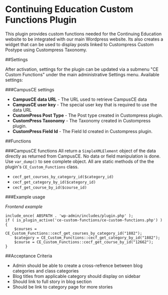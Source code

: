 # Continuing Education Custom Functions Plugin

This plugin provides custom functions needed for the Continuing Education website to be integrated with our main Wordpress website. Its also creates a widget that can be used to display posts linked to Custompress Custom Postype using Custompress Taxonomy.

##Settings

After activation, settings for the plugin can be updated via a submenu "CE Custom Functions" under the main administrative Settings menu. Available settings:

###CampusCE settings
- **CampusCE data URL** - The URL used to retrieve CampusCE data
- **CampusCE user key** - The special user key that is required to use the data URL
- **CustomPress Post Type** - The Post type created in Custompress plugin.
- **CustomPress Taxonomy** - The Taxonomy created in Custompress plugin.
- **CustomPress Field Id** - The Field Id created in Custompress plugin.

##Functions

###CampusCE functions
All return a `SimpleXMLElement` object of the data directly as returned from CampusCE. No data or field manipulation is done. Use `var_dump()` to see complete object. All are static methods of the the plugin's `CE_Custom_Functions` class.

- `cecf_get_courses_by_category_id($category_id)`
- `cecf_get_category_by_id($category_id)` 
- `cecf_get_course_by_id($course_id)` 

###Example usage

_Frontend example_

	include_once( ABSPATH . 'wp-admin/includes/plugin.php' );
	if ( is_plugin_active('ce-custom-functions/ce-custom-functions.php') ) { 
		$courses = CE_Custom_Functions::cecf_get_courses_by_category_id("1882");
		$category = CE_Custom_Functions::cecf_get_category_by_id("1882");
		$course = CE_Custom_Functions::cecf_get_course_by_id("12662");
	}

##Acceptance Criteria
* Admin should be able to create a cross-refrence between blog categories and class categories
* Blog titles from applicable category should display on sidebar
* Should link to full story in blog section
* Should be link to category page for more stories

